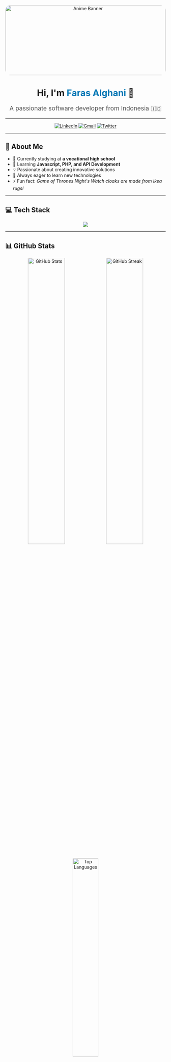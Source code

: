 <!-- ANIME BANNER -->
<p align="center">
  <img src="[https://wallpaperaccess.com/full/2213424.jpg](https://pin.it/oyJh7pbrU)" alt="Anime Banner" width="100%" style="max-height:220px; object-fit:cover; border-radius:16px;"/>
</p>

<h1 align="center">Hi, I'm <span style="color:#0077B5">Faras Alghani</span> 👋</h1>
<p align="center" style="font-size:1.2rem; color:#555;">A passionate software developer from Indonesia 🇮🇩</p>

---

<!-- CONTACT & SOCIALS -->
<p align="center">
  <a href="https://linkedin.com/in/your-linkedin" target="_blank"><img src="https://img.shields.io/badge/LinkedIn-0077B5?style=for-the-badge&logo=linkedin&logoColor=white" alt="LinkedIn"/></a>
  <a href="mailto:your-email@example.com"><img src="https://img.shields.io/badge/Gmail-D14836?style=for-the-badge&logo=gmail&logoColor=white" alt="Gmail"/></a>
  <a href="https://twitter.com/your-twitter" target="_blank"><img src="https://img.shields.io/badge/Twitter-1DA1F2?style=for-the-badge&logo=twitter&logoColor=white" alt="Twitter"/></a>
</p>

---

<!-- ABOUT ME -->
## 🚀 About Me

- 🔭 Currently studying at **a vocational high school**
- 🌱 Learning **Javascript, PHP, and API Development**
- 💡 Passionate about creating innovative solutions
- 🎯 Always eager to learn new technologies
- ⚡ Fun fact: *Game of Thrones Night's Watch cloaks are made from Ikea rugs!*

---

<!-- TECH STACK -->
## 💻 Tech Stack
<p align="center">
  <img src="https://skillicons.dev/icons?i=js,ts,php,html,css,python,dart,react,nextjs,nodejs,tailwind,laravel,flask,opencv,flutter" />
</p>

---

<!-- GITHUB STATS -->
## 📊 GitHub Stats
<p align="center">
  <img src="https://github-readme-stats.vercel.app/api?username=farasalgh&theme=github_dark&hide_border=true&include_all_commits=true&count_private=true" alt="GitHub Stats" width="48%"/>
  <img src="https://github-readme-streak-stats.herokuapp.com/?user=farasalgh&theme=github-dark-blue&hide_border=true" alt="GitHub Streak" width="48%"/>
</p>
<p align="center">
  <img src="https://github-readme-stats.vercel.app/api/top-langs/?username=farasalgh&theme=github_dark&hide_border=true&layout=compact" alt="Top Languages" width="40%"/>
</p>

---

<!-- TROPHIES -->
## 🏆 GitHub Trophies
<p align="center">
  <img src="https://github-profile-trophy.vercel.app/?username=farasalgh&theme=algolia&no-frame=true&margin-w=8" alt="GitHub Trophies" />
</p>

---

<!-- FOOTER -->
<p align="center">
  <img src="https://komarev.com/ghpvc/?username=farasalgh&label=Profile%20views&color=0e75b6&style=flat" alt="Profile Views" />
</p>
